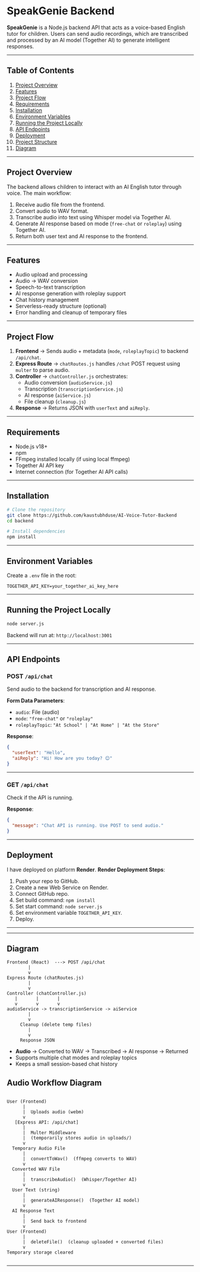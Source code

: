 # SpeakGenie Backend

**SpeakGenie** is a Node.js backend API that acts as a voice-based English tutor for children. Users can send audio recordings, which are transcribed and processed by an AI model (Together AI) to generate intelligent responses.

---

## Table of Contents

1. [Project Overview](#project-overview)  
2. [Features](#features)  
3. [Project Flow](#project-flow)  
4. [Requirements](#requirements)  
5. [Installation](#installation)  
6. [Environment Variables](#environment-variables)  
7. [Running the Project Locally](#running-the-project-locally)  
8. [API Endpoints](#api-endpoints)  
9. [Deployment](#deployment)  
10. [Project Structure](#project-structure)  
11. [Diagram](#diagram)

---

## Project Overview

The backend allows children to interact with an AI English tutor through voice. The main workflow:

1. Receive audio file from the frontend.  
2. Convert audio to WAV format.  
3. Transcribe audio into text using Whisper model via Together AI.  
4. Generate AI response based on mode (`free-chat` or `roleplay`) using Together AI.  
5. Return both user text and AI response to the frontend.  

---

## Features

- Audio upload and processing
- Audio → WAV conversion
- Speech-to-text transcription
- AI response generation with roleplay support
- Chat history management
- Serverless-ready structure (optional)
- Error handling and cleanup of temporary files

---

## Project Flow

1. **Frontend** → Sends audio + metadata (`mode`, `roleplayTopic`) to backend `/api/chat`.  
2. **Express Route** → `chatRoutes.js` handles `/chat` POST request using `multer` to parse audio.  
3. **Controller** → `chatController.js` orchestrates:  
   - Audio conversion (`audioService.js`)  
   - Transcription (`transcriptionService.js`)  
   - AI response (`aiService.js`)  
   - File cleanup (`cleanup.js`)  
4. **Response** → Returns JSON with `userText` and `aiReply`.

---

## Requirements

- Node.js v18+
- npm
- FFmpeg installed locally (if using local ffmpeg)
- Together AI API key
- Internet connection (for Together AI API calls)

---

## Installation

```bash
# Clone the repository
git clone https://github.com/kaustubhduse/AI-Voice-Tutor-Backend
cd backend

# Install dependencies
npm install
````

---

## Environment Variables

Create a `.env` file in the root:

```env
TOGETHER_API_KEY=your_together_ai_key_here
```

---

## Running the Project Locally

```bash
node server.js
```

Backend will run at: `http://localhost:3001`

---

## API Endpoints

### POST `/api/chat`

Send audio to the backend for transcription and AI response.

**Form Data Parameters**:

* `audio`: File (audio)
* `mode`: `"free-chat"` or `"roleplay"`
* `roleplayTopic`: `"At School" | "At Home" | "At the Store"`

**Response**:

```json
{
  "userText": "Hello",
  "aiReply": "Hi! How are you today? 😊"
}
```

---

### GET `/api/chat`

Check if the API is running.

**Response**:

```json
{
  "message": "Chat API is running. Use POST to send audio."
}
```

---

## Deployment

I have deployed on platform **Render**.
**Render Deployment Steps**:

1. Push your repo to GitHub.
2. Create a new Web Service on Render.
3. Connect GitHub repo.
4. Set build command: `npm install`
5. Set start command: `node server.js`
6. Set environment variable `TOGETHER_API_KEY`.
7. Deploy.

---


---

## Diagram

```
Frontend (React)  ---> POST /api/chat
        |
        v
Express Route (chatRoutes.js)
        |
        v
Controller (chatController.js)
   |       |       |
   v       v       v
audioService -> transcriptionService -> aiService
        |
        v
     Cleanup (delete temp files)
        |
        v
     Response JSON
```


* **Audio** → Converted to WAV → Transcribed → AI response → Returned
* Supports multiple chat modes and roleplay topics
* Keeps a small session-based chat history


## Audio Workflow Diagram

```

User (Frontend)
      |
      |  Uploads audio (webm)
      v
   [Express API: /api/chat]
      |
      |  Multer Middleware
      |  (temporarily stores audio in uploads/)
      v
  Temporary Audio File
      |
      |  convertToWav()  (ffmpeg converts to WAV)
      v
  Converted WAV File
      |
      |  transcribeAudio()  (Whisper/Together AI)
      v
  User Text (string)
      |
      |  generateAIResponse()  (Together AI model)
      v
  AI Response Text
      |
      |  Send back to frontend
      v
User (Frontend)
      |
      |  deleteFile()  (cleanup uploaded + converted files)
      v
Temporary storage cleared


```

---

